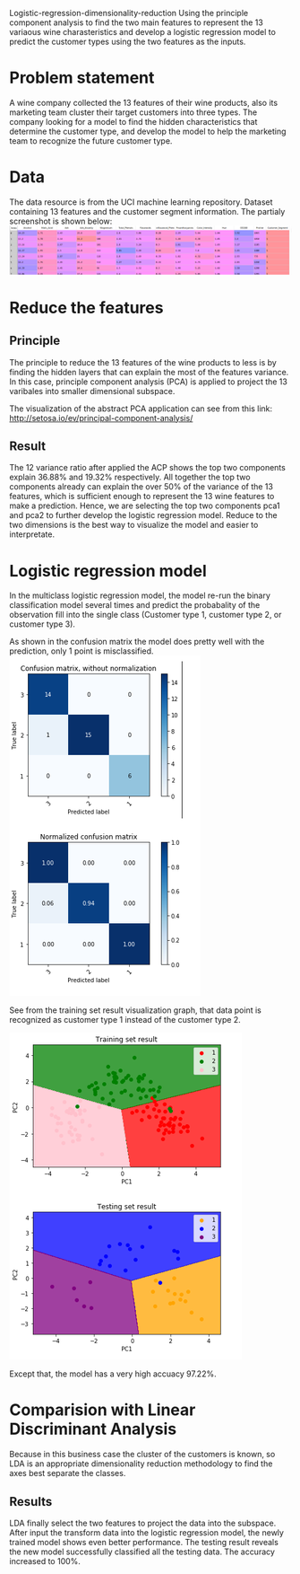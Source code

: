 Logistic-regression-dimensionality-reduction
Using the principle component analysis to find the two main features to represent the 13 variaous wine charasteristics and develop a logistic regression model to predict the customer types using the two features as the inputs.  

# Problem statement

A wine company collected the 13 features of their wine products, also its marketing team cluster their target customers into three types. The company looking for a model to find the hidden characteristics that determine the customer type, and develop the model to help the marketing team to recognize the future customer type. 

# Data
The data resource is from the UCI machine learning repository.
Dataset containing 13 features and the customer segment information.
The partialy screenshot is shown below:
![](DataSet.PNG)


# Reduce the features
## Principle
The principle to reduce the 13 features of the wine products to less is by finding the hidden layers that can explain the most of the features variance. In this case, principle component analysis (PCA) is applied to project the 13 varibales into smaller dimensional subspace. 

The visualization of the abstract PCA application can see from this link: http://setosa.io/ev/principal-component-analysis/

## Result
The 12 variance ratio after applied the ACP shows the top two components explain 36.88% and 19.32% respectively. All together the top two components already can explain the over 50% of the variance of the 13 features, which is sufficient enough to represent the 13 wine features to make a prediction. Hence, we are selecting the top two components pca1 and pca2 to further develop the logistic regression model. Reduce to the two dimensions is the best way to visualize the model and easier to interpretate.

# Logistic regression model
In the multiclass logistic regression model, the model re-run the binary classification model several times and predict the probabality of the observation fill into the single class (Customer type 1, customer type 2, or customer type 3).

As shown in the confusion matrix the model does pretty well with the prediction, only 1 point is misclassified.
![](ConfusionMatrix.PNG)

See from the training set result visualization graph, that data point is recognized as customer type 1 instead of the customer type 2.

![](2-dimensionResult.PNG)

Except that, the model has a very high accuacy 97.22%.


# Comparision with Linear Discriminant Analysis
Because in this business case the cluster of the customers is known, so LDA is an appropriate dimensionality reduction methodology to find the axes best separate the classes. 

## Results
LDA finally select the two features to project the data into the subspace. After input the transform data into the logistic regression model, the newly trained model shows even better performance. The testing result reveals the new model successfully classified all the testing data. The accuracy increased to 100%.  

